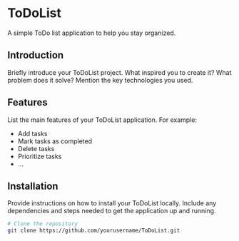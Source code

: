 # ToDoList

A simple ToDo list application to help you stay organized.


## Introduction

Briefly introduce your ToDoList project. What inspired you to create it? What problem does it solve? Mention the key technologies you used.

## Features

List the main features of your ToDoList application. For example:
- Add tasks
- Mark tasks as completed
- Delete tasks
- Prioritize tasks
- ...

## Installation

Provide instructions on how to install your ToDoList locally. Include any dependencies and steps needed to get the application up and running.

```bash
# Clone the repository
git clone https://github.com/yourusername/ToDoList.git
